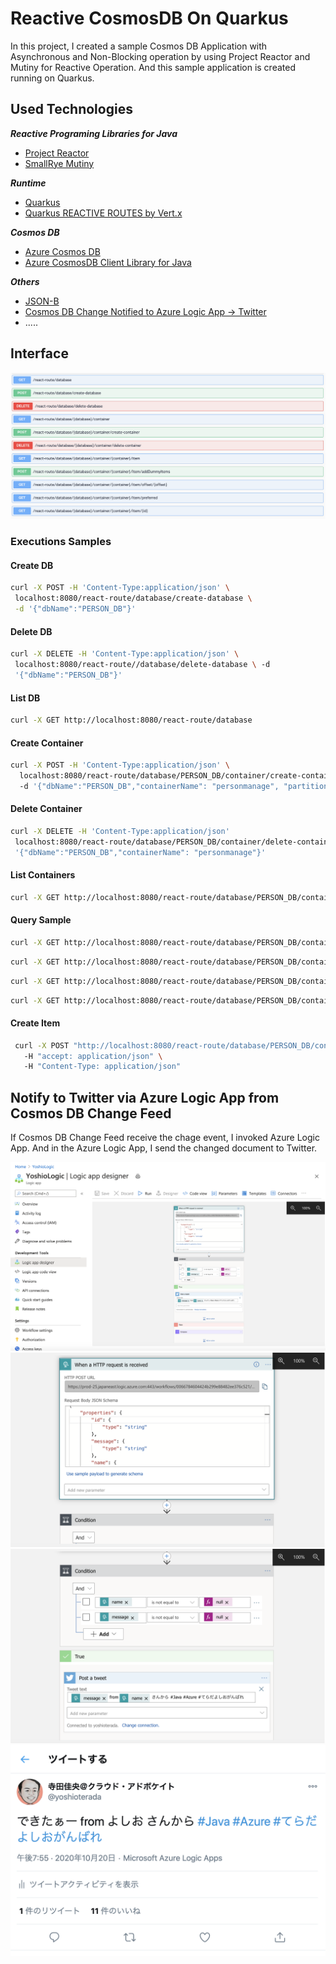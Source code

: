 # Reactive CosmosDB On Quarkus
In this project, I created a sample Cosmos DB Application with Asynchronous and Non-Blocking operation by using Project Reactor and Mutiny for Reactive Operation. And this sample application is created running on Quarkus.

## Used Technologies

***Reactive Programing Libraries for Java***

* [Project Reactor](https://projectreactor.io/)
* [SmallRye Mutiny](https://smallrye.io/smallrye-mutiny/)

***Runtime***

* [Quarkus](https://quarkus.io/guides/)
* [Quarkus REACTIVE ROUTES by Vert.x](https://quarkus.io/guides/reactive-routes)

***Cosmos DB***

* [Azure Cosmos DB](https://azure.microsoft.com/services/cosmos-db/?WT.mc_id=java-twitter-yoterada)
* [Azure CosmosDB Client Library for Java](https://azuresdkdocs.blob.core.windows.net/$web/java/azure-cosmos/4.7.0/index.html)

***Others***

* [JSON-B](http://json-b.net/)
* [Cosmos DB Change Notified to Azure Logic App -> Twitter](https://docs.microsoft.com/azure/logic-apps/?WT.mc_id=java-twitter-yoterada)
* .....

## Interface

![](./images/swagger-ui.png)

### Executions Samples

#### Create DB

```bash
curl -X POST -H 'Content-Type:application/json' \
 localhost:8080/react-route/database/create-database \
 -d '{"dbName":"PERSON_DB"}'
```

#### Delete DB

```bash
curl -X DELETE -H 'Content-Type:application/json' \
 localhost:8080/react-route//database/delete-database \ -d
 '{"dbName":"PERSON_DB"}'
```

#### List DB

```bash
curl -X GET http://localhost:8080/react-route/database
```

#### Create Container

```bash
curl -X POST -H 'Content-Type:application/json' \
  localhost:8080/react-route/database/PERSON_DB/container/create-container \ 
  -d '{"dbName":"PERSON_DB","containerName": "personmanage", "partitionName":"/lastName","requestUnit": 1000}'
```

#### Delete Container

```bash
curl -X DELETE -H 'Content-Type:application/json'
 localhost:8080/react-route/database/PERSON_DB/container/delete-container -d
 '{"dbName":"PERSON_DB","containerName": "personmanage"}'
```

#### List Containers

```bash
curl -X GET http://localhost:8080/react-route/database/PERSON_DB/container
```

#### Query Sample


```bash
curl -X GET http://localhost:8080/react-route/database/PERSON_DB/container/personmanage/item
```

```bash
curl -X GET http://localhost:8080/react-route/database/PERSON_DB/container/personmanage/item/offset/3
```

```bash
curl -X GET http://localhost:8080/react-route/database/PERSON_DB/container/personmanage/item/preferred
```

```bash
curl -X GET http://localhost:8080/react-route/database/PERSON_DB/container/personmanage/item/$ID
```

#### Create Item

```bash
 curl -X POST "http://localhost:8080/react-route/database/PERSON_DB/container/personmanage/item/addDummyItems"\ 
   -H "accept: application/json" \ 
   -H "Content-Type: application/json"
```




## Notify to Twitter via Azure Logic App from Cosmos DB Change Feed

If Cosmos DB Change Feed receive the chage event, I invoked Azure Logic App.
And in the Azure Logic App, I send the changed document to Twitter.


![](./images/Azure-Logic-App-1.png)
![](./images/Azure-Logic-App-2.png)
![](./images/Azure-Logic-App-3.png)
![](./images/twitte-notify.png)